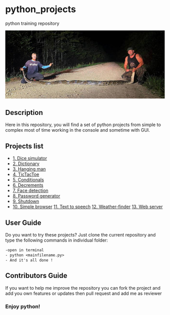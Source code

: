 # python_projects
python training repository

![](resources/python_image.jpg)

## Description

 Here in this repository, you will find a set of python projects from simple to complex 
 most of time working in the console and sometime with GUI.
 
 ## Projects list
 
* [1. Dice simulator](./1-dice)
* [2. Dictionary](./2-dicitionary)
* [3. Hanging man](./3-hangingMan)
* [4. TicTacToe](./4-ticTactoe)
* [5. Conditionals](./5-conditional)
* [6. Decrements](./6-decrement)
* [7. Face detection](./7-face_detection)
* [8. Password generator](./8-password-generator)
* [9. Shutdown](./9-shutdown)
* [10. Simple browser](./10-simple_browser)
 [11. Text to speech](./11-text_to_speech)
 [12. Weather-finder](./12-weather-finder) 
 [13. Web server](./13-web_server)
 
 ## User Guide 
 
   Do you want to try these projects? Just clone the current repository and type the following commands in individual folder:
   
    -open in terminal
    - python <mainfilename.py>
    - And it's all done ! 
## Contributors Guide

  If you want to help me improve the repository you can fork the project and add you own features or updates then pull request and add me as reviewer
  
### Enjoy python! 
